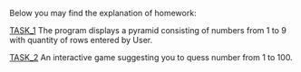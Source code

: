 Below you may find the explanation of homework:


[TASK_1](https://github.com/SanyaBoroda4/Hillel_Homeworks/blob/master/Lesson%205/HM_01.py)
The program displays a pyramid consisting of numbers from 1 to 9 with quantity of rows entered by User.

[TASK_2](https://github.com/SanyaBoroda4/Hillel_Homeworks/blob/master/Lesson%205/HM_02.py)
An interactive game suggesting you to quess number from 1 to 100.
